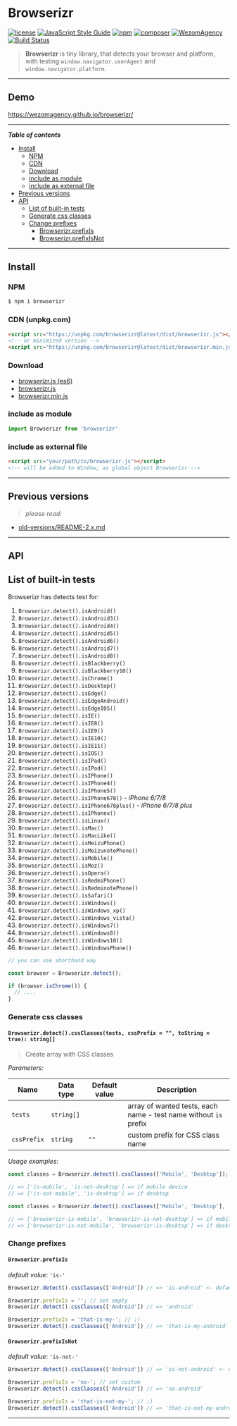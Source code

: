 # Browserizr

[![license](https://img.shields.io/badge/License-MIT-blue.svg)](https://github.com/dutchenkoOleg/node-w3c-validator/blob/master/LICENSE)
[![JavaScript Style Guide](https://img.shields.io/badge/code_style-standard-brightgreen.svg)](https://standardjs.com)
[![npm](https://img.shields.io/badge/npm-install-orange.svg)](https://www.npmjs.com/package/browserizr)
[![composer](https://img.shields.io/badge/composer-require-orange.svg)](https://packagist.org/packages/wezom-agency/browserizr)
[![WezomAgency](https://img.shields.io/badge/wezom-agency-red.svg)](https://github.com/WezomAgency)
[![Build Status](https://travis-ci.org/WezomAgency/browserizr.svg?branch=master)](https://travis-ci.org/WezomAgency/browserizr)

> **Browserizr** is tiny library, that detects your browser and platform,  
> with testing `window.navigator.userAgent` and `window.navigator.platform`.

---

## Demo

https://wezomagency.github.io/browserizr/

---

***Table of contents***

- [Install](#install)
	- [NPM](#npm)
	- [CDN](#cdn-unpkgcom)
	- [Download](#download)
	- [include as module](#include-as-module)
	- [include as external file](#include-as-external-file)
- [Previous versions](#previous-versions)
- [API](#api)
	- [List of built-in tests](#list-of-built-in-tests)
	- [Generate css classes](#generate-css-classes)
	- [Change prefixes](#change-prefixes)
		- [Browserizr.prefixIs](#browserizrprefixis)
		- [Browserizr.prefixIsNot](#browserizrprefixisnot)

---

## Install

### NPM

```bash
$ npm i browserizr
```

### CDN (unpkg.com)

```html
<script src="https://unpkg.com/browserizr@latest/dist/browserizr.js"></script>
<!-- or minimized version -->
<script src="https://unpkg.com/browserizr@latest/dist/browserizr.min.js"></script>
```

### Download

- [browserizr.js (es6)](https://unpkg.com/browserizr@latest/index.js)
- [browserizr.js](https://unpkg.com/browserizr@latest/dist/browserizr.js)
- [browserizr.min.js](https://unpkg.com/browserizr@latest/dist/browserizr.min.js)

### include as module

```js
import Browserizr from 'browserizr'
```

### include as external file

```html
<script src="your/path/to/browserizr.js"></script>
<!-- will be added to Window, as global object Browserizr -->
```

---

## Previous versions

> _please read:_

- [old-versions/README-2.x.md](https://github.com/WezomAgency/browserizr/blob/master/old-versions/README-2.x.md)


---

## API

## List of built-in tests

Browserizr has detects test for:

1. `Browserizr.detect().isAndroid()`
1. `Browserizr.detect().isAndroid3()`
1. `Browserizr.detect().isAndroid4()`
1. `Browserizr.detect().isAndroid5()`
1. `Browserizr.detect().isAndroid6()`
1. `Browserizr.detect().isAndroid7()`
1. `Browserizr.detect().isAndroid8()`
1. `Browserizr.detect().isBlackberry()`
1. `Browserizr.detect().isBlackberry10()`
1. `Browserizr.detect().isChrome()`
1. `Browserizr.detect().isDesktop()`
1. `Browserizr.detect().isEdge()`
1. `Browserizr.detect().isEdgeAndroid()`
1. `Browserizr.detect().isEdgeIOS()`
1. `Browserizr.detect().isIE()`
1. `Browserizr.detect().isIE8()`
1. `Browserizr.detect().isIE9()`
1. `Browserizr.detect().isIE10()`
1. `Browserizr.detect().isIE11()`
1. `Browserizr.detect().isIOS()`
1. `Browserizr.detect().isIPad()`
1. `Browserizr.detect().isIPod()`
1. `Browserizr.detect().isIPhone()`
1. `Browserizr.detect().isIPhone4()`
1. `Browserizr.detect().isIPhone5()`
1. `Browserizr.detect().isIPhone678()` - _iPhone 6/7/8_
1. `Browserizr.detect().isIPhone678plus()` - _iPhone 6/7/8 plus_
1. `Browserizr.detect().isIPhonex()`
1. `Browserizr.detect().isLinux()`
1. `Browserizr.detect().isMac()`
1. `Browserizr.detect().isMacLike()`
1. `Browserizr.detect().isMeizuPhone()`
1. `Browserizr.detect().isMeizunotePhone()`
1. `Browserizr.detect().isMobile()`
1. `Browserizr.detect().isMoz()`
1. `Browserizr.detect().isOpera()`
1. `Browserizr.detect().isRedmiPhone()`
1. `Browserizr.detect().isRedminotePhone()`
1. `Browserizr.detect().isSafari()`
1. `Browserizr.detect().isWindows()`
1. `Browserizr.detect().isWindows_xp()`
1. `Browserizr.detect().isWindows_vista()`
1. `Browserizr.detect().isWindows7()`
1. `Browserizr.detect().isWindows8()`
1. `Browserizr.detect().isWindows10()`
1. `Browserizr.detect().isWindowsPhone()`

```js
// you can use shorthand way

const browser = Browserizr.detect();

if (browser.isChrome()) {
  // ....
}
```



### Generate css classes

#### `Browserizr.detect().cssClasses(tests, cssPrefix = "", toString = true): string[]`

> Create array with CSS classes

_Parameters:_

Name | Data type | Default value | Description
 --- | --- | --- | ---
 `tests` | `string[]` |  | array of wanted tests, each name - test name without `is` prefix
 `cssPrefix` | `string` | `""` | custom prefix for CSS class name
 
_Usage examples:_

```js
const classes = Browserizr.detect().cssClasses(['Mobile', 'Desktop']);

// => ['is-mobile', 'is-not-desktop'] => if mobile device
// => ['is-not-mobile', 'is-desktop'] => if desktop
```

```js
const classes = Browserizr.detect().cssClasses(['Mobile', 'Desktop'], 'browserizr-');

// => ['browserizr-is-mobile', 'browserizr-is-not-desktop'] => if mobile device
// => ['browserizr-is-not-mobile', 'browserizr-is-desktop'] => if desktop
```

### Change prefixes

#### `Browserizr.prefixIs`

_default value_: `'is-'`

```js
Browserizr.detect().cssClasses(['Android']) // => 'is-android' <- default prefix

Browserizr.prefixIs = ''; // set empty
Browserizr.detect().cssClasses(['Android']) // => 'android'

Browserizr.prefixIs = 'that-is-my-'; // ;)
Browserizr.detect().cssClasses(['Android']) // => 'that-is-my-android'
``` 

#### `Browserizr.prefixIsNot`

_default value_: `'is-not-'`

```js
Browserizr.detect().cssClasses(['Android']) // => 'is-not-android' <- default prefix

Browserizr.prefixIs = 'no-'; // set custom
Browserizr.detect().cssClasses(['Android']) // => 'no-android'

Browserizr.prefixIs = 'that-is-not-my-'; // ;)
Browserizr.detect().cssClasses(['Android']) // => 'that-is-not-my-android'
``` 

---
